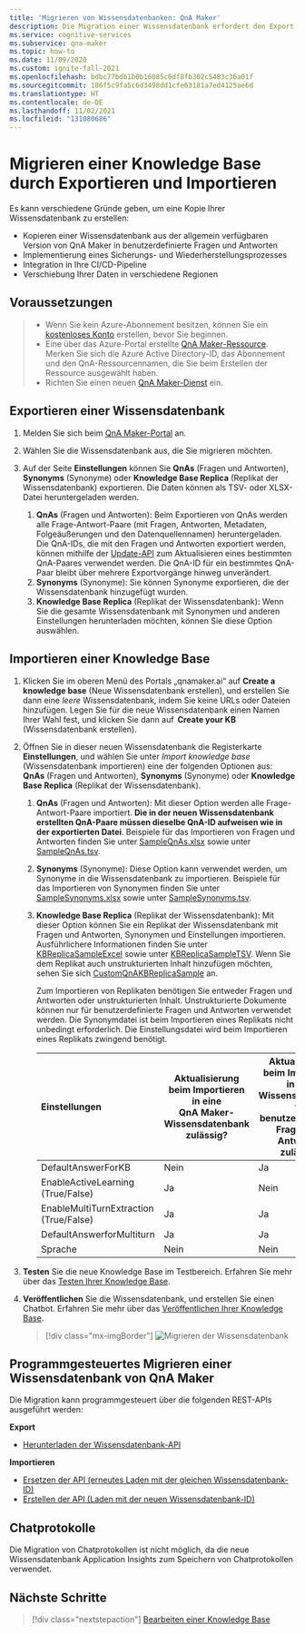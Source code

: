 ```yaml
---
title: 'Migrieren von Wissensdatenbanken: QnA Maker'
description: Die Migration einer Wissensdatenbank erfordert den Export aus einer Wissensdatenbank und den Import in eine andere.
ms.service: cognitive-services
ms.subservice: qna-maker
ms.topic: how-to
ms.date: 11/09/2020
ms.custom: ignite-fall-2021
ms.openlocfilehash: bdbc77bdb1b0b16085c6df8fb302c5483c36a01f
ms.sourcegitcommit: 106f5c9fa5c6d3498dd1cfe63181a7ed4125ae6d
ms.translationtype: HT
ms.contentlocale: de-DE
ms.lasthandoff: 11/02/2021
ms.locfileid: "131080686"
---
```

# <a name="migrate-a-knowledge-base-using-export-import"></a>Migrieren einer Knowledge Base durch Exportieren und Importieren

Es kann verschiedene Gründe geben, um eine Kopie Ihrer Wissensdatenbank zu erstellen:

* Kopieren einer Wissensdatenbank aus der allgemein verfügbaren Version von QnA Maker in benutzerdefinierte Fragen und Antworten 
* Implementierung eines Sicherungs- und Wiederherstellungsprozesses 
* Integration in Ihre CI/CD-Pipeline 
* Verschiebung Ihrer Daten in verschiedene Regionen

## <a name="prerequisites"></a>Voraussetzungen

> * Wenn Sie kein Azure-Abonnement besitzen, können Sie ein [kostenloses Konto](https://azure.microsoft.com/free/cognitive-services/) erstellen, bevor Sie beginnen.
> * Eine über das Azure-Portal erstellte [QnA Maker-Ressource](https://ms.portal.azure.com/#create/Microsoft.CognitiveServicesQnAMaker). Merken Sie sich die Azure Active Directory-ID, das Abonnement und den QnA-Ressourcennamen, die Sie beim Erstellen der Ressource ausgewählt haben.
> * Richten Sie einen neuen [QnA Maker-Dienst](../How-To/set-up-qnamaker-service-azure.md) ein.

## <a name="export-a-knowledge-base"></a>Exportieren einer Wissensdatenbank
1. Melden Sie sich beim [QnA Maker-Portal](https://qnamaker.ai) an.
1. Wählen Sie die Wissensdatenbank aus, die Sie migrieren möchten.

1. Auf der Seite **Einstellungen** können Sie **QnAs** (Fragen und Antworten), **Synonyms** (Synonyme) oder **Knowledge Base Replica** (Replikat der Wissensdatenbank) exportieren. Die Daten können als TSV- oder XLSX-Datei heruntergeladen werden.

   1. **QnAs** (Fragen und Antworten): Beim Exportieren von QnAs werden alle Frage-Antwort-Paare (mit Fragen, Antworten, Metadaten, Folgeäußerungen und den Datenquellennamen) heruntergeladen. Die QnA-IDs, die mit den Fragen und Antworten exportiert werden, können mithilfe der [Update-API](/rest/api/cognitiveservices/qnamaker/knowledgebase/update) zum Aktualisieren eines bestimmten QnA-Paares verwendet werden. Die QnA-ID für ein bestimmtes QnA-Paar bleibt über mehrere Exportvorgänge hinweg unverändert.
   2. **Synonyms** (Synonyme): Sie können Synonyme exportieren, die der Wissensdatenbank hinzugefügt wurden.
   4. **Knowledge Base Replica** (Replikat der Wissensdatenbank): Wenn Sie die gesamte Wissensdatenbank mit Synonymen und anderen Einstellungen herunterladen möchten, können Sie diese Option auswählen.

## <a name="import-a-knowledge-base"></a>Importieren einer Knowledge Base
1. Klicken Sie im oberen Menü des Portals „qnamaker.ai“ auf **Create a knowledge base** (Neue Wissensdatenbank erstellen), und erstellen Sie dann eine _leere_ Wissensdatenbank, indem Sie keine URLs oder Dateien hinzufügen. Legen Sie für die neue Wissensdatenbank einen Namen Ihrer Wahl fest, und klicken Sie dann auf  **Create your KB** (Wissensdatenbank erstellen). 

1. Öffnen Sie in dieser neuen Wissensdatenbank die Registerkarte **Einstellungen**, und wählen Sie unter _Import knowledge base_ (Wissensdatenbank importieren) eine der folgenden Optionen aus: **QnAs** (Fragen und Antworten), **Synonyms** (Synonyme) oder **Knowledge Base Replica** (Replikat der Wissensdatenbank). 

   1. **QnAs** (Fragen und Antworten): Mit dieser Option werden alle Frage-Antwort-Paare importiert. **Die in der neuen Wissensdatenbank erstellten QnA-Paare müssen dieselbe QnA-ID aufweisen wie in der exportierten Datei**. Beispiele für das Importieren von Fragen und Antworten finden Sie unter [SampleQnAs.xlsx](https://aka.ms/qnamaker-sampleqnas) sowie unter [SampleQnAs.tsv](https://aka.ms/qnamaker-sampleqnastsv).
   2. **Synonyms** (Synonyme): Diese Option kann verwendet werden, um Synonyme in die Wissensdatenbank zu importieren. Beispiele für das Importieren von Synonymen finden Sie unter [SampleSynonyms.xlsx](https://aka.ms/qnamaker-samplesynonyms) sowie unter [SampleSynonyms.tsv](https://aka.ms/qnamaker-samplesynonymstsv).
   3. **Knowledge Base Replica** (Replikat der Wissensdatenbank): Mit dieser Option können Sie ein Replikat der Wissensdatenbank mit Fragen und Antworten, Synonymen und Einstellungen importieren. Ausführlichere Informationen finden Sie unter [KBReplicaSampleExcel](https://aka.ms/qnamaker-samplereplica) sowie unter [KBReplicaSampleTSV](https://aka.ms/qnamaker-samplereplicatsv). Wenn Sie dem Replikat auch unstrukturierten Inhalt hinzufügen möchten, sehen Sie sich [CustomQnAKBReplicaSample](https://aka.ms/qnamaker-samplev2replica) an.

      Zum Importieren von Replikaten benötigen Sie entweder Fragen und Antworten oder unstrukturierten Inhalt. Unstrukturierte Dokumente können nur für benutzerdefinierte Fragen und Antworten verwendet werden.
      Die Synonymdatei ist beim Importieren eines Replikats nicht unbedingt erforderlich.
      Die Einstellungsdatei wird beim Importieren eines Replikats zwingend benötigt.

         |Einstellungen|Aktualisierung beim Importieren in eine QnA Maker-Wissensdatenbank zulässig?|Aktualisierung beim Importieren in eine Wissensdatenbank für benutzerdefinierte Fragen und Antworten zulässig?|
         |:--|--|--|
         |DefaultAnswerForKB|Nein|Ja|
         |EnableActiveLearning (True/False)|Ja|Nein|
         |EnableMultiTurnExtraction (True/False)|Ja|Ja|
         |DefaultAnswerforMultiturn|Ja|Ja|
         |Sprache|Nein|Nein|

1. **Testen** Sie die neue Knowledge Base im Testbereich. Erfahren Sie mehr über das [Testen Ihrer Knowledge Base](../How-To/test-knowledge-base.md).

1. **Veröffentlichen** Sie die Wissensdatenbank, und erstellen Sie einen Chatbot. Erfahren Sie mehr über das [Veröffentlichen Ihrer Knowledge Base](../Quickstarts/create-publish-knowledge-base.md#publish-the-knowledge-base).

   > [!div class="mx-imgBorder"]
   > ![Migrieren der Wissensdatenbank](../media/qnamaker-how-to-migrate-kb/import-export-kb.png)

## <a name="programmatically-migrate-a-knowledge-base-from-qna-maker"></a>Programmgesteuertes Migrieren einer Wissensdatenbank von QnA Maker

Die Migration kann programmgesteuert über die folgenden REST-APIs ausgeführt werden:

**Export**

* [Herunterladen der Wissensdatenbank-API](/rest/api/cognitiveservices/qnamaker4.0/knowledgebase/download)

**Importieren**

* [Ersetzen der API (erneutes Laden mit der gleichen Wissensdatenbank-ID)](/rest/api/cognitiveservices/qnamaker4.0/knowledgebase/replace)
* [Erstellen der API (Laden mit der neuen Wissensdatenbank-ID)](/rest/api/cognitiveservices/qnamaker4.0/knowledgebase/create)


## <a name="chat-logs"></a>Chatprotokolle
Die Migration von Chatprotokollen ist nicht möglich, da die neue Wissensdatenbank Application Insights zum Speichern von Chatprotokollen verwendet.

## <a name="next-steps"></a>Nächste Schritte

> [!div class="nextstepaction"]
> [Bearbeiten einer Knowledge Base](../How-To/edit-knowledge-base.md)

